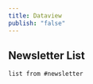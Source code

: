```yaml
---
title: Dataview
publish: "false"
---
```

## Newsletter List
```dataview
list from #newsletter 
```

